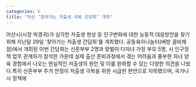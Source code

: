 ```yaml
---
categories: b
title: "아산 ‘찾아가는 저출생 극복 간담회’ 개최"
---
```

아산시(시장 박경귀)가 심각한 저출생 현상 등 인구변화에 대한 능동적 대응방안을 찾기 위해 지난달 29일 &#39;찾아가는 저출생 간담회&#39;를 개최했다. 공동육아나눔터(배방 꿈비채점)에서 개최된 이번 간담회는 신혼부부 2명과 맞벌이·다자녀 가정 부모 5명, 시 인구정책 업무 관계자가 참석한 가운데 실제 출산 준비과정에서 겪는 어려움과 풍부한 자녀 양육 경험에서 나오는 현실적인 저출생의 원인 및 이를 완화할 수 있는 다양한 의견을 나눴다.특히 신혼부부 주거 안정이 저출생 극복을 위한 시급한 현안으로 지목됐으며, 국가나 시 정책에